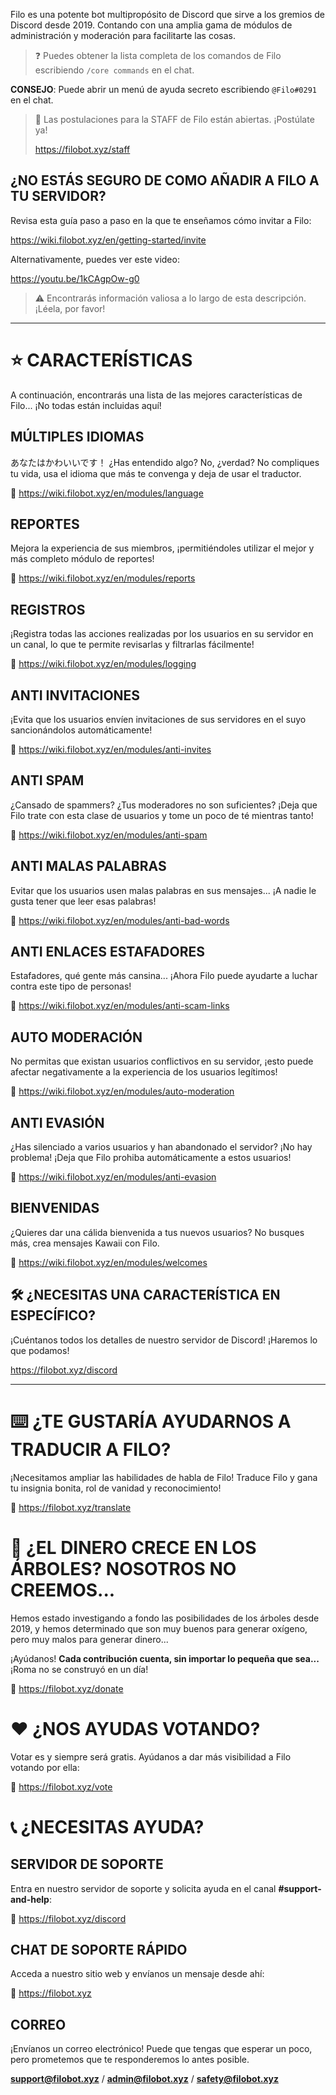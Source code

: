 Filo es una potente bot multipropósito de Discord que sirve a los gremios de Discord desde 2019. Contando con una amplia gama de módulos de administración y moderación para facilitarte las cosas.

> ❓ Puedes obtener la lista completa de los comandos de Filo escribiendo `/core commands` en el chat.

**CONSEJO**: Puede abrir un menú de ayuda secreto escribiendo `@Filo#0291` en el chat.

> 📣 Las postulaciones para la STAFF de Filo están abiertas. ¡Postúlate ya!
> 
> https://filobot.xyz/staff

## ¿NO ESTÁS SEGURO DE COMO AÑADIR A FILO A TU SERVIDOR?

Revisa esta guía paso a paso en la que te enseñamos cómo invitar a Filo:

https://wiki.filobot.xyz/en/getting-started/invite

Alternativamente, puedes ver este video:

https://youtu.be/1kCAgpOw-g0

> ⚠️ Encontrarás información valiosa a lo largo de esta descripción. ¡Léela, por favor!

---

# ⭐ CARACTERÍSTICAS

A continuación, encontrarás una lista de las mejores características de Filo... ¡No todas están incluidas aquí!

## MÚLTIPLES IDIOMAS

あなたはかわいいです！ ¿Has entendido algo? No, ¿verdad? No compliques tu vida, usa el idioma que más te convenga y deja de usar el traductor.

🔗 https://wiki.filobot.xyz/en/modules/language

## REPORTES

Mejora la experiencia de sus miembros, ¡permitiéndoles utilizar el mejor y más completo módulo de reportes!

🔗 https://wiki.filobot.xyz/en/modules/reports

## REGISTROS

¡Registra todas las acciones realizadas por los usuarios en su servidor en un canal, lo que te permite revisarlas y filtrarlas fácilmente!

🔗 https://wiki.filobot.xyz/en/modules/logging

## ANTI INVITACIONES

¡Evita que los usuarios envíen invitaciones de sus servidores en el suyo sancionándolos automáticamente!

🔗 https://wiki.filobot.xyz/en/modules/anti-invites

## ANTI SPAM

¿Cansado de spammers? ¿Tus moderadores no son suficientes? ¡Deja que Filo trate con esta clase de usuarios y tome un poco de té mientras tanto!

🔗 https://wiki.filobot.xyz/en/modules/anti-spam

## ANTI MALAS PALABRAS

Evitar que los usuarios usen malas palabras en sus mensajes... ¡A nadie le gusta tener que leer esas palabras!

🔗 https://wiki.filobot.xyz/en/modules/anti-bad-words

## ANTI ENLACES ESTAFADORES

Estafadores, qué gente más cansina... ¡Ahora Filo puede ayudarte a luchar contra este tipo de personas!

🔗 https://wiki.filobot.xyz/en/modules/anti-scam-links

## AUTO MODERACIÓN

No permitas que existan usuarios conflictivos en su servidor, ¡esto puede afectar negativamente a la experiencia de los usuarios legítimos!

🔗 https://wiki.filobot.xyz/en/modules/auto-moderation

## ANTI EVASIÓN

¿Has silenciado a varios usuarios y han abandonado el servidor? ¡No hay problema! ¡Deja que Filo prohiba automáticamente a estos usuarios!

🔗 https://wiki.filobot.xyz/en/modules/anti-evasion

## BIENVENIDAS

¿Quieres dar una cálida bienvenida a tus nuevos usuarios? No busques más, crea mensajes Kawaii con Filo.

🔗 https://wiki.filobot.xyz/en/modules/welcomes

## 🛠️ ¿NECESITAS UNA CARACTERÍSTICA EN ESPECÍFICO?

¡Cuéntanos todos los detalles de nuestro servidor de Discord! ¡Haremos lo que podamos!

https://filobot.xyz/discord

---

# ⌨️ ¿TE GUSTARÍA AYUDARNOS A TRADUCIR A FILO?

¡Necesitamos ampliar las habilidades de habla de Filo! Traduce Filo y gana tu insignia bonita, rol de vanidad y reconocimiento!

🔗 https://filobot.xyz/translate

# 🌳 ¿EL DINERO CRECE EN LOS ÁRBOLES? NOSOTROS NO CREEMOS...

Hemos estado investigando a fondo las posibilidades de los árboles desde 2019, y hemos determinado que son muy buenos para generar oxígeno, pero muy malos para generar dinero...

¡Ayúdanos! **Cada contribución cuenta, sin importar lo pequeña que sea...** ¡Roma no se construyó en un día!

🔗 https://filobot.xyz/donate

# ❤️ ¿NOS AYUDAS VOTANDO?

Votar es y siempre será gratis. Ayúdanos a dar más visibilidad a Filo votando por ella:

🔗 https://filobot.xyz/vote

# 📞 ¿NECESITAS AYUDA?

## SERVIDOR DE SOPORTE

Entra en nuestro servidor de soporte y solicita ayuda en el canal **#support-and-help**:

🔗 https://filobot.xyz/discord

## CHAT DE SOPORTE RÁPIDO

Acceda a nuestro sitio web y envíanos un mensaje desde ahí:

🔗 https://filobot.xyz

## CORREO

¡Envíanos un correo electrónico! Puede que tengas que esperar un poco, pero prometemos que te responderemos lo antes posible.

**support@filobot.xyz** / **admin@filobot.xyz** / **safety@filobot.xyz**
